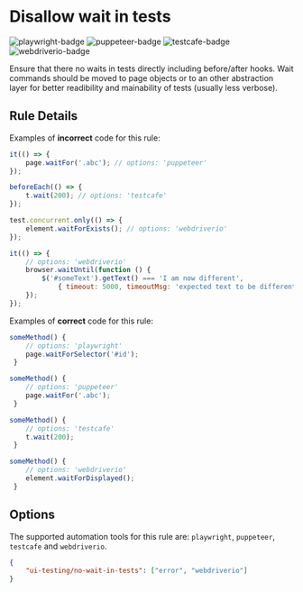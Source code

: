 # Disallow wait in tests

![playwright-badge][] ![puppeteer-badge][] ![testcafe-badge][] ![webdriverio-badge][]

Ensure that there no waits in tests directly including before/after hooks. Wait commands should be moved to page objects or to an other abstraction layer for better readibility and mainability of tests (usually less verbose).

## Rule Details

Examples of **incorrect** code for this rule:

```js
it(() => {
    page.waitFor('.abc'); // options: 'puppeteer'
});

beforeEach(() => {
    t.wait(200); // options: 'testcafe'
});

test.concurrent.only(() => {
    element.waitForExists(); // options: 'webdriverio'
});

it(() => {
    // options: 'webdriverio'
    browser.waitUntil(function () {
        $('#someText').getText() === 'I am now different',
            { timeout: 5000, timeoutMsg: 'expected text to be different after 5s' };
    });
});
```

Examples of **correct** code for this rule:

```js
someMethod() {
    // options: 'playwright'
    page.waitForSelector('#id');
 }

someMethod() {
    // options: 'puppeteer'
    page.waitFor('.abc');
 }

someMethod() {
    // options: 'testcafe'
    t.wait(200);
 }

someMethod() {
    // options: 'webdriverio'
    element.waitForDisplayed();
 }
```

## Options

The supported automation tools for this rule are: `playwright`, `puppeteer`, `testcafe` and `webdriverio`.

```json
{
    "ui-testing/no-wait-in-tests": ["error", "webdriverio"]
}
```

[playwright-badge]: https://img.shields.io/badge/playwright-blue
[puppeteer-badge]: https://img.shields.io/badge/puppeteer-3eb489
[testcafe-badge]: https://img.shields.io/badge/testcafe-a4cada
[webdriverio-badge]: https://img.shields.io/badge/webdriverio-orange

